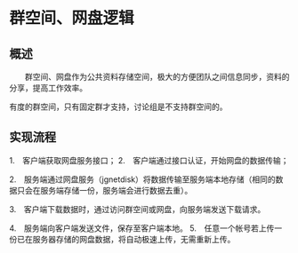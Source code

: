 # 群空间、网盘逻辑

## 概述

　　群空间、网盘作为公共资料存储空间，极大的方便团队之间信息同步，资料的分享，提高工作效率。

有度的群空间，只有固定群才支持，讨论组是不支持群空间的。

## 实现流程

1.　客户端获取网盘服务接口；
2.　客户端通过接口认证，开始网盘的数据传输；

2.　服务端通过网盘服务（jgnetdisk）将数据传输至服务端本地存储（相同的数据只会在服务端存储一份，服务端会进行数据去重）。

3.　客户端下载数据时，通过访问群空间或网盘，向服务端发送下载请求。

4.　服务端向客户端发送文件，保存至客户端本地。
5.　任意一个帐号若上传一份已在服务器存储的网盘数据，将自动极速上传，无需重新上传。


